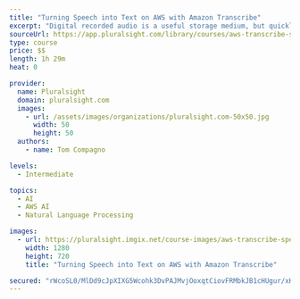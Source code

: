 ```yaml
---
title: "Turning Speech into Text on AWS with Amazon Transcribe"
excerpt: "Digital recorded audio is a useful storage medium, but quickly becomes useless when it needs to be consumed quickly. In this course, Turning Speech into Text on AWS with Amazon Transcribe, you’ll gain the ability to leverage and scale the AWS Transcribe service to convert your recorded speech into flat text data. First, you’ll explore manual runs of transcription jobs. Next, you’ll discover how to scale up the process for higher impact transcriptions across your organization. Finally, you’ll learn how to combine transcription with AWS Translate to add even more flexibility for your global needs. When you’re finished with this course, you’ll have the skills and knowledge to alleviate the need to have people manually listen to and transcribe or translate recorded speech."
sourceUrl: https://app.pluralsight.com/library/courses/aws-transcribe-speech-text
type: course
price: $$
length: 1h 29m
heat: 0

provider:
  name: Pluralsight
  domain: pluralsight.com
  images:
    - url: /assets/images/organizations/pluralsight.com-50x50.jpg
      width: 50
      height: 50
  authors:
    - name: Tom Compagno

levels:
  - Intermediate

topics:
  - AI
  - AWS AI
  - Natural Language Processing

images:
  - url: https://pluralsight.imgix.net/course-images/aws-transcribe-speech-text-v1.png
    width: 1280
    height: 720
    title: "Turning Speech into Text on AWS with Amazon Transcribe"

secured: "rWcoSL0/MlDd9cJpXIXG5Wcohk3DvPAJMvjOoxqtCiovFRMbkJB1cHUgur/xHcE6Ui4qrCT9L33S0zcD7NeOz5WLw/F9W1qTldZxjigzf7teXE5KfB1C3X4NlYs7TT5O0bsLNHXm7YmisN9RXExpK4mlFC3t/B4H4pbKjPbNb+8KTFLKrFQnOFKS+mlmB71sJzHxr2RAnnS13+KAqUo038qAns+jlQ6NB0WiLZAsHEZ+Wb+bUrSPnqqVGrD4Ypi7xD0SxVyFdm9MJG21WUPNOA==;NKxHVXGXs4fyzHaqKVx3bA=="
---
```


